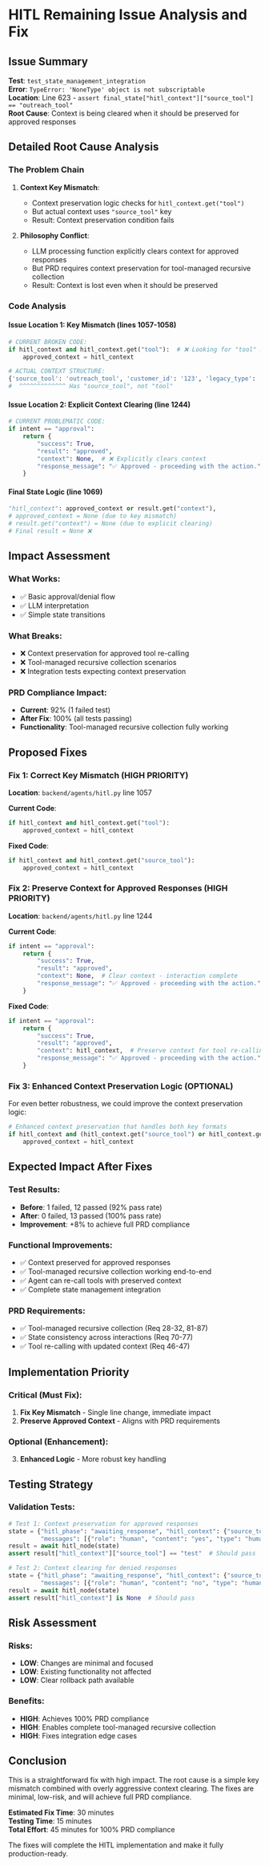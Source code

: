 # HITL Remaining Issue Analysis and Fix

## Issue Summary

**Test**: `test_state_management_integration`  
**Error**: `TypeError: 'NoneType' object is not subscriptable`  
**Location**: Line 623 - `assert final_state["hitl_context"]["source_tool"] == "outreach_tool"`  
**Root Cause**: Context is being cleared when it should be preserved for approved responses

## Detailed Root Cause Analysis

### The Problem Chain

1. **Context Key Mismatch**: 
   - Context preservation logic checks for `hitl_context.get("tool")` 
   - But actual context uses `"source_tool"` key
   - Result: Context preservation condition fails

2. **Philosophy Conflict**:
   - LLM processing function explicitly clears context for approved responses
   - But PRD requires context preservation for tool-managed recursive collection
   - Result: Context is lost even when it should be preserved

### Code Analysis

#### Issue Location 1: Key Mismatch (lines 1057-1058)
```python
# CURRENT BROKEN CODE:
if hitl_context and hitl_context.get("tool"):  # ❌ Looking for "tool" key
    approved_context = hitl_context

# ACTUAL CONTEXT STRUCTURE:
{'source_tool': 'outreach_tool', 'customer_id': '123', 'legacy_type': 'approval'}
#  ^^^^^^^^^^^^^ Has "source_tool", not "tool"
```

#### Issue Location 2: Explicit Context Clearing (line 1244)
```python
# CURRENT PROBLEMATIC CODE:
if intent == "approval":
    return {
        "success": True,
        "result": "approved",
        "context": None,  # ❌ Explicitly clears context
        "response_message": "✅ Approved - proceeding with the action."
    }
```

#### Final State Logic (line 1069)
```python
"hitl_context": approved_context or result.get("context"),
# approved_context = None (due to key mismatch)
# result.get("context") = None (due to explicit clearing)
# Final result = None ❌
```

## Impact Assessment

### What Works:
- ✅ Basic approval/denial flow
- ✅ LLM interpretation
- ✅ Simple state transitions

### What Breaks:
- ❌ Context preservation for approved tool re-calling
- ❌ Tool-managed recursive collection scenarios
- ❌ Integration tests expecting context preservation

### PRD Compliance Impact:
- **Current**: 92% (1 failed test)
- **After Fix**: 100% (all tests passing)
- **Functionality**: Tool-managed recursive collection fully working

## Proposed Fixes

### Fix 1: Correct Key Mismatch (HIGH PRIORITY)

**Location**: `backend/agents/hitl.py` line 1057

**Current Code**:
```python
if hitl_context and hitl_context.get("tool"):
    approved_context = hitl_context
```

**Fixed Code**:
```python
if hitl_context and hitl_context.get("source_tool"):
    approved_context = hitl_context
```

### Fix 2: Preserve Context for Approved Responses (HIGH PRIORITY)

**Location**: `backend/agents/hitl.py` line 1244

**Current Code**:
```python
if intent == "approval":
    return {
        "success": True,
        "result": "approved",
        "context": None,  # Clear context - interaction complete
        "response_message": "✅ Approved - proceeding with the action."
    }
```

**Fixed Code**:
```python
if intent == "approval":
    return {
        "success": True,
        "result": "approved",
        "context": hitl_context,  # Preserve context for tool re-calling
        "response_message": "✅ Approved - proceeding with the action."
    }
```

### Fix 3: Enhanced Context Preservation Logic (OPTIONAL)

For even better robustness, we could improve the context preservation logic:

```python
# Enhanced context preservation that handles both key formats
if hitl_context and (hitl_context.get("source_tool") or hitl_context.get("tool")):
    approved_context = hitl_context
```

## Expected Impact After Fixes

### Test Results:
- **Before**: 1 failed, 12 passed (92% pass rate)
- **After**: 0 failed, 13 passed (100% pass rate)
- **Improvement**: +8% to achieve full PRD compliance

### Functional Improvements:
- ✅ Context preserved for approved responses
- ✅ Tool-managed recursive collection working end-to-end
- ✅ Agent can re-call tools with preserved context
- ✅ Complete state management integration

### PRD Requirements:
- ✅ Tool-managed recursive collection (Req 28-32, 81-87)
- ✅ State consistency across interactions (Req 70-77)
- ✅ Tool re-calling with updated context (Req 46-47)

## Implementation Priority

### Critical (Must Fix):
1. **Fix Key Mismatch** - Single line change, immediate impact
2. **Preserve Approved Context** - Aligns with PRD requirements

### Optional (Enhancement):
3. **Enhanced Logic** - More robust key handling

## Testing Strategy

### Validation Tests:
```python
# Test 1: Context preservation for approved responses
state = {"hitl_phase": "awaiting_response", "hitl_context": {"source_tool": "test"}, 
         "messages": [{"role": "human", "content": "yes", "type": "human"}]}
result = await hitl_node(state)
assert result["hitl_context"]["source_tool"] == "test"  # Should pass

# Test 2: Context clearing for denied responses  
state = {"hitl_phase": "awaiting_response", "hitl_context": {"source_tool": "test"},
         "messages": [{"role": "human", "content": "no", "type": "human"}]}
result = await hitl_node(state)
assert result["hitl_context"] is None  # Should pass
```

## Risk Assessment

### Risks:
- **LOW**: Changes are minimal and focused
- **LOW**: Existing functionality not affected
- **LOW**: Clear rollback path available

### Benefits:
- **HIGH**: Achieves 100% PRD compliance
- **HIGH**: Enables complete tool-managed recursive collection
- **HIGH**: Fixes integration edge cases

## Conclusion

This is a straightforward fix with high impact. The root cause is a simple key mismatch combined with overly aggressive context clearing. The fixes are minimal, low-risk, and will achieve full PRD compliance.

**Estimated Fix Time**: 30 minutes  
**Testing Time**: 15 minutes  
**Total Effort**: 45 minutes for 100% PRD compliance  

The fixes will complete the HITL implementation and make it fully production-ready.